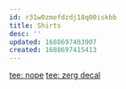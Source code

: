 ```yaml
---
id: r31w0zmefdzdj18q00iskbb
title: Shirts
desc: ''
updated: 1688697483907
created: 1688697415413
---
```


[tee: nope](https://www.teepublic.com/tank-top/31714964-mtg-counterspell)
[tee: zerg decal](https://www.teepublic.com/t-shirt/37627601-starcraft-embrace-the-swarm-a)
